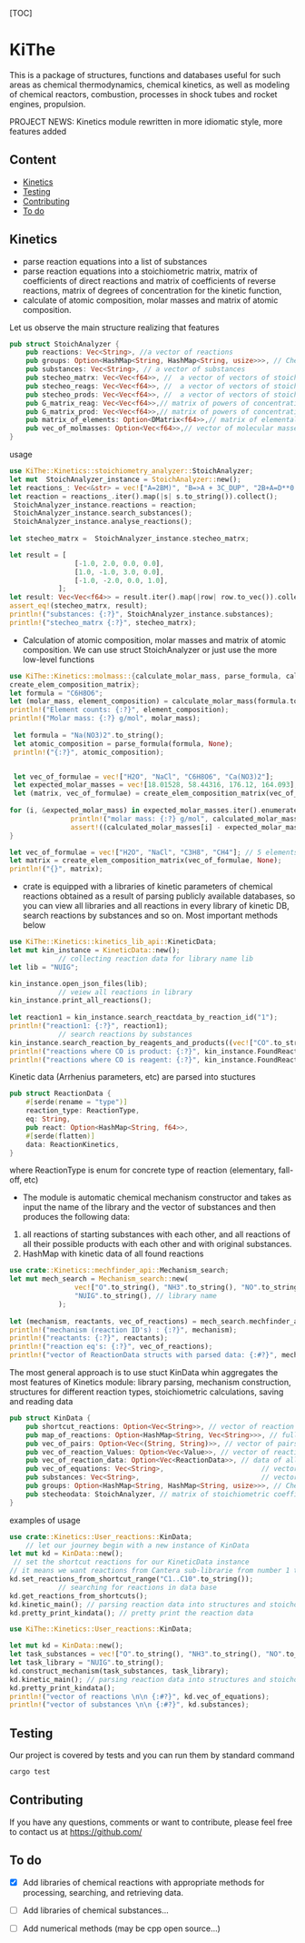 [TOC]

# KiThe

This is a package of structures, functions and databases useful for such areas as chemical thermodynamics, chemical kinetics, as well as modeling of chemical reactors, combustion, processes in shock tubes and rocket engines, propulsion. 

PROJECT NEWS: Kinetics module rewritten in more idiomatic style, more features added 

## Content
- [Kinetics](#usage)
- [Testing](#testing)
- [Contributing](#contributing)
- [To do](#to-do)



## Kinetics
- parse reaction equations into a list of substances 
- parse reaction equations into a stoichiometric matrix, matrix of coefficients of direct reactions and matrix of coefficients of reverse reactions, matrix of degrees of concentration for the kinetic function,
- calculate of atomic composition, molar masses and matrix of atomic composition.

Let us observe the main structure realizing that features
```rust
pub struct StoichAnalyzer {
    pub reactions: Vec<String>, //a vector of reactions
    pub groups: Option<HashMap<String, HashMap<String, usize>>>, // Chemical formulae may contain spectial names for chemical groupls i.e. groups of atoms, e.g. Me (methyl) group, which is converted into {"C":1, "H":3}
    pub substances: Vec<String>, // a vector of substances
    pub stecheo_matrx: Vec<Vec<f64>>, //  a vector of vectors of stoichiometric coefficients in each reaction
    pub stecheo_reags: Vec<Vec<f64>>, //  a vector of vectors of stoichiometric coefficients of reactants in each reaction
    pub stecheo_prods: Vec<Vec<f64>>, //  a vector of vectors of stoichiometric coefficients of products in each reaction
    pub G_matrix_reag: Vec<Vec<f64>>,// matrix of powers of concentrations for constructng kinetic equation for forward reaction 
    pub G_matrix_prod: Vec<Vec<f64>>,// matrix of powers of concentrations for constructng kinetic equation for reverse reaction 
    pub matrix_of_elements: Option<DMatrix<f64>>,// matrix of elemental composition
    pub vec_of_molmasses: Option<Vec<f64>>,// vector of molecular masses
}
```
usage
```rust
use KiThe::Kinetics::stoichiometry_analyzer::StoichAnalyzer;
let mut  StoichAnalyzer_instance = StoichAnalyzer::new();
let reactions_: Vec<&str> = vec!["A=2BM)", "B=>A + 3C_DUP", "2B+A=D**0.5"];
let reaction = reactions_.iter().map(|s| s.to_string()).collect();
 StoichAnalyzer_instance.reactions = reaction;
 StoichAnalyzer_instance.search_substances();
 StoichAnalyzer_instance.analyse_reactions();
          
let stecheo_matrx =  StoichAnalyzer_instance.stecheo_matrx;

let result = [
                [-1.0, 2.0, 0.0, 0.0],
                [1.0, -1.0, 3.0, 0.0],
                [-1.0, -2.0, 0.0, 1.0],
            ];
let result: Vec<Vec<f64>> = result.iter().map(|row| row.to_vec()).collect();
assert_eq!(stecheo_matrx, result);
println!("substances: {:?}", StoichAnalyzer_instance.substances);
println!("stecheo_matrx {:?}", stecheo_matrx);
```
 - Calculation of atomic composition, molar masses and matrix of atomic composition. We can use struct StoichAnalyzer
 or just use the more low-level functions
 ```rust
use KiThe::Kinetics::molmass::{calculate_molar_mass, parse_formula, calculate_molar_mass_of_vector_of_subs,
create_elem_composition_matrix};
let formula = "C6H8O6";
let (molar_mass, element_composition) = calculate_molar_mass(formula.to_string(), None); 
 println!("Element counts: {:?}", element_composition);
 println!("Molar mass: {:?} g/mol", molar_mass);
            
  let formula = "Na(NO3)2".to_string();
  let atomic_composition = parse_formula(formula, None);
  println!("{:?}", atomic_composition);


  let vec_of_formulae = vec!["H2O", "NaCl", "C6H8O6", "Ca(NO3)2"];
  let expected_molar_masses = vec![18.01528, 58.44316, 176.12, 164.093];
  let (matrix, vec_of_formulae) = create_elem_composition_matrix(vec_of_formulae, None);
    
for (i, &expected_molar_mass) in expected_molar_masses.iter().enumerate() {
                println!("molar mass: {:?} g/mol", calculated_molar_masses[i]);
                assert!((calculated_molar_masses[i] - expected_molar_mass).abs() < 1e-2);
}

let vec_of_formulae = vec!["H2O", "NaCl", "C3H8", "CH4"]; // 5 elements
let matrix = create_elem_composition_matrix(vec_of_formulae, None);
println!("{}", matrix);
 ```
- crate is equipped with a libraries of kinetic parameters of chemical reactions obtained as a result of parsing publicly available databases, so you can
view all libraries and all reactions in every library
of kinetic DB, search reactions by substances and so on. Most important methods below
```rust
use KiThe::Kinetics::kinetics_lib_api::KineticData;
let mut kin_instance = KineticData::new();
            // collecting reaction data for library name lib
let lib = "NUIG";

kin_instance.open_json_files(lib);
            // veiew all reactions in library
kin_instance.print_all_reactions();
      
let reaction1 = kin_instance.search_reactdata_by_reaction_id("1");
println!("reaction1: {:?}", reaction1);
            // search reactions by substances 
kin_instance.search_reaction_by_reagents_and_products((vec!["CO".to_string()])  );
println!("reactions where CO is product: {:?}", kin_instance.FoundReactionsByProducts);
println!("reactions where CO is reagent: {:?}", kin_instance.FoundReactionsByReagents);
```
Kinetic data (Arrhenius parameters, etc) are parsed into stuctures 

```rust
pub struct ReactionData {
    #[serde(rename = "type")]
    reaction_type: ReactionType,
    eq: String,
    pub react: Option<HashMap<String, f64>>,
    #[serde(flatten)]
    data: ReactionKinetics,
}
```
where ReactionType is enum for concrete type of reaction (elementary, fall-off, etc)

-  The module is automatic chemical mechanism constructor and takes as input the name of the library and the vector of substances and then produces the following data:
  1) all reactions of starting substances with each other, and all reactions of all their possible products with each other and with original substances. 
  2) HashMap with kinetic data of all found reactions
```rust
use crate::Kinetics::mechfinder_api::Mechanism_search;
let mut mech_search = Mechanism_search::new(
                vec!["O".to_string(), "NH3".to_string(), "NO".to_string()], // what to search
                "NUIG".to_string(), // library name
            );
    
let (mechanism, reactants, vec_of_reactions) = mech_search.mechfinder_api();
println!("mechanism (reaction ID's) : {:?}", mechanism);
println!("reactants: {:?}", reactants);
println!("reaction eq's: {:?}", vec_of_reactions);
println!("vector of ReactionData structs with parsed data: {:#?}", mech_search.reactdata);
```
The most general approach is to use stuct KinData whin aggregates the most features of Kinetics module: library parsing,
mechanism construction, structures for different reaction types, stoichiometric calculations, saving and reading data
```rust
pub struct KinData {
    pub shortcut_reactions: Option<Vec<String>>, // vector of reaction shortcut names
    pub map_of_reactions: Option<HashMap<String, Vec<String>>>, // full "address" of reaction {'library':"id of reaction"} group reactions by library names {'library':[reaction_ids in that library]}
    pub vec_of_pairs: Option<Vec<(String, String)>>, // vector of pairs of reaction library names and reaction ids
    pub vec_of_reaction_Values: Option<Vec<Value>>, // vector of reaction data in the form of serde Values
    pub vec_of_reaction_data: Option<Vec<ReactionData>>, // data of all reactions
    pub vec_of_equations: Vec<String>,                        // vector of equations of reactions
    pub substances: Vec<String>,                              // vector of substance names
    pub groups: Option<HashMap<String, HashMap<String, usize>>>, // Chemical formulae may contain spectial names for chemical groupls i.e. groups of atoms, e.g. Me (methyl) group, which is converted into {"C":1, "H":3}
    pub stecheodata: StoichAnalyzer, // matrix of stoichiometric coefficients and other matrices
}
```
examples of usage 
```rust
use crate::Kinetics::User_reactions::KinData;
    // let our journey begin with a new instance of KinData
let mut kd = KinData::new();
 // set the shortcut reactions for our KineticData instance
// it means we want reactions from Cantera sub-librarie from number 1 to number 10
kd.set_reactions_from_shortcut_range("C1..C10".to_string());
            // searching for reactions in data base
kd.get_reactions_from_shortcuts();
kd.kinetic_main(); // parsing reaction data into structures and stoichometric calculations under one hood
kd.pretty_print_kindata(); // pretty print the reaction data


```

```rust
use KiThe::Kinetics::User_reactions::KinData;

let mut kd = KinData::new();
let task_substances = vec!["O".to_string(), "NH3".to_string(), "NO".to_string()];
let task_library = "NUIG".to_string();
kd.construct_mechanism(task_substances, task_library);
kd.kinetic_main(); // parsing reaction data into structures and stoichometric calculations under one hood
kd.pretty_print_kindata();
println!("vector of reactions \n\n {:#?}", kd.vec_of_equations);
println!("vector of substances \n\n {:#?}", kd.substances);

```
## Testing
Our project is covered by tests and you can run them by standard command
```sh
cargo test
```

## Contributing
If you have any questions, comments or want to contribute, please feel free to contact us at https://github.com/



## To do
- [x] Add libraries of chemical reactions with appropriate methods for processing, searching, and retrieving data.
- [ ] Add libraries of chemical substances...
- [ ] Add numerical methods (may be cpp open source...)




